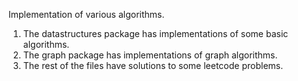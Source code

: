 Implementation of various algorithms.

1. The datastructures package has implementations of some basic algorithms.
2. The graph package has implementations of graph algorithms.
3. The rest of the files have solutions to some leetcode problems.

